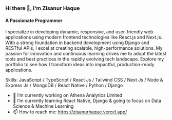 ### Hi there 👋, I'm Zisanur Haque
#### A Passionate Programmer

I specialize in developing dynamic, responsive, and user-friendly web applications using modern frontend technologies like React.js and Next.js. With a strong foundation in backend development using Django and RESTful APIs, I excel at creating scalable, high-performance solutions. My passion for innovation and continuous learning drives me to adopt the latest tools and best practices in the rapidly evolving tech landscape. Explore my portfolio to see how I transform ideas into impactful, production-ready applications.

Skills: JavaScript / TypeScript / React Js / Tailwind CSS /  Next Js / Node & Express Js / MongoDB / React Native / Python / Django

- 🔭 I’m currently working on Athena Analytics Limited 
- 🌱 I’m currently learning React Native, Django & going to focus on Data Science & Machine Learning 
- 📫 How to reach me: https://zisanurhaque.vercel.app/  

